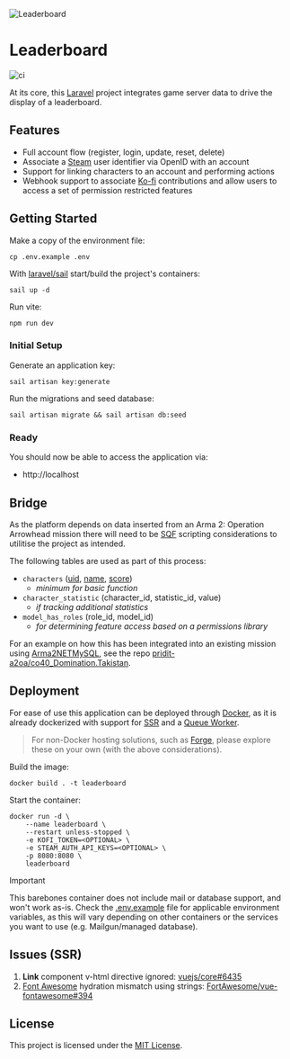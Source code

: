 ![Leaderboard](https://github.com/pridit-a2oa/leaderboard/assets/12836049/ec37884e-7876-46d4-a9fd-26893fd12ce5)

# Leaderboard

![ci](https://github.com/pridit-a2oa/leaderboard/actions/workflows/build-image.yml/badge.svg)

At its core, this [Laravel](https://laravel.com/) project integrates game server data to drive the display of a leaderboard.

## Features

-   Full account flow (register, login, update, reset, delete)
-   Associate a [Steam](https://store.steampowered.com/) user identifier via OpenID with an account
-   Support for linking characters to an account and performing actions
-   Webhook support to associate [Ko-fi](https://ko-fi.com) contributions and allow users to access a set of permission restricted features

## Getting Started

Make a copy of the environment file:

```
cp .env.example .env
```

With [laravel/sail](https://github.com/laravel/sail) start/build the project's containers:

```
sail up -d
```

Run vite:

```
npm run dev
```

### Initial Setup

Generate an application key:

```
sail artisan key:generate
```

Run the migrations and seed database:

```
sail artisan migrate && sail artisan db:seed
```

### Ready

You should now be able to access the application via:

-   http://localhost

## Bridge

As the platform depends on data inserted from an Arma 2: Operation Arrowhead mission there will need to be [SQF](https://community.bistudio.com/wiki/SQF_Syntax) scripting considerations to utilitise the project as intended.

The following tables are used as part of this process:

-   `characters` ([uid](https://community.bistudio.com/wiki/getPlayerUID), [name](https://community.bistudio.com/wiki/name), [score](https://community.bistudio.com/wiki/score))
    -   _minimum for basic function_
-   `character_statistic` (character_id, statistic_id, value)
    -   _if tracking additional statistics_
-   `model_has_roles` (role_id, model_id)
    -   _for determining feature access based on a permissions library_

For an example on how this has been integrated into an existing mission using [Arma2NETMySQL](https://arma2netmysqlplugin.readthedocs.io/en/latest/), see the repo [pridit-a2oa/co40_Domination.Takistan](https://github.com/pridit-a2oa/co40_Domination.Takistan).

## Deployment

For ease of use this application can be deployed through [Docker](https://www.docker.com/), as it is already dockerized with support for [SSR](https://inertiajs.com/server-side-rendering#running-the-ssr-server) and a [Queue Worker](https://laravel.com/docs/11.x/queues#running-the-queue-worker).

> For non-Docker hosting solutions, such as [Forge](https://forge.laravel.com/), please explore these on your own (with the above considerations).

Build the image:

```
docker build . -t leaderboard
```

Start the container:

```
docker run -d \
    --name leaderboard \
    --restart unless-stopped \
    -e KOFI_TOKEN=<OPTIONAL> \
    -e STEAM_AUTH_API_KEYS=<OPTIONAL> \
    -p 8080:8080 \
    leaderboard
```

> [!IMPORTANT]  
> This barebones container does not include mail or database support, and won't work as-is. Check the [.env.example](.env.example) file for applicable environment variables, as this will vary depending on other containers or the services you want to use (e.g. Mailgun/managed database).

## Issues (SSR)

1. **Link** component v-html directive ignored: [vuejs/core#6435](https://github.com/vuejs/core/issues/6435)
2. [Font Awesome](https://fontawesome.com/) hydration mismatch using strings: [FortAwesome/vue-fontawesome#394](https://github.com/FortAwesome/vue-fontawesome/issues/394)

## License

This project is licensed under the [MIT License](LICENSE).
